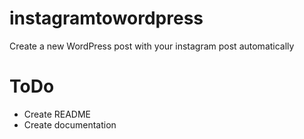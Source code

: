 # instagramtowordpress
Create a new WordPress post with your instagram post automatically

# ToDo
- Create README
- Create documentation
